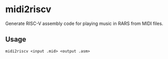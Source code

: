 # midi2riscv
Generate RISC-V assembly code for playing music in RARS from MIDI files.

## Usage
`midi2riscv <input .mid> <output .asm>`